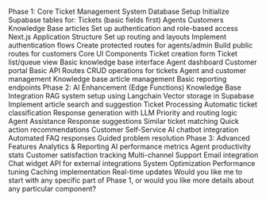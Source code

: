 Phase 1: Core Ticket Management System
Database Setup
Initialize Supabase tables for:
Tickets (basic fields first)
Agents
Customers
Knowledge Base articles
Set up authentication and role-based access
Next.js Application Structure
Set up routing and layouts
Implement authentication flows
Create protected routes for agents/admin
Build public routes for customers
Core UI Components
Ticket creation form
Ticket list/queue view
Basic knowledge base interface
Agent dashboard
Customer portal
Basic API Routes
CRUD operations for tickets
Agent and customer management
Knowledge base article management
Basic reporting endpoints
Phase 2: AI Enhancement (Edge Functions)
Knowledge Base Integration
RAG system setup using Langchain
Vector storage in Supabase
Implement article search and suggestion
Ticket Processing
Automatic ticket classification
Response generation with LLM
Priority and routing logic
Agent Assistance
Response suggestions
Similar ticket matching
Quick action recommendations
Customer Self-Service
AI chatbot integration
Automated FAQ responses
Guided problem resolution
Phase 3: Advanced Features
Analytics & Reporting
AI performance metrics
Agent productivity stats
Customer satisfaction tracking
Multi-channel Support
Email integration
Chat widget
API for external integrations
System Optimization
Performance tuning
Caching implementation
Real-time updates
Would you like me to start with any specific part of Phase 1, or would you like more details about any particular component?